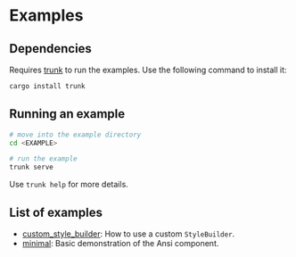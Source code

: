 # Examples

## Dependencies

Requires [trunk](https://github.com/thedodd/trunk) to run the examples.
Use the following command to install it:

```bash
cargo install trunk
```

## Running an example

```bash
# move into the example directory
cd <EXAMPLE>

# run the example
trunk serve
```

Use `trunk help` for more details.

## List of examples

- [custom_style_builder](custom_style_builder): How to use a custom `StyleBuilder`.
- [minimal](minimal): Basic demonstration of the Ansi component.
